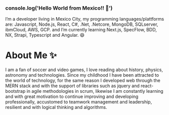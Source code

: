 ### console.log('Hello World from Mexico!! 👋')

I’m a developer living in Mexico City, my programming languages/plattforms are: Javascript, Node.js, React, C#, .Net, .Netcore, MongoDB, SQLserver, ibmCloud, AWS, GCP.
and I’m currently learning Next.js, SpecFlow, BDD, NX, Strapi, Typescript and Angular. 😄

# About Me ✨
I am a fan of soccer and video games, I love reading about history, physics, astronomy and technologies. Since my childhood I have been attracted to the world of technology, for the same reason I developed web through the MERN stack and with the support of libraries such as jquery and react-bootstrap in agile methodologies in scrum, likewise I am constantly learning and with great motivation to continue improving and developing professionally, accustomed to teamwork management and leadership, resilient and with logical thinking and algorithms.



<!--
**KristomeisterDev/KristomeisterDev** is a ✨ _special_ ✨ repository because its `README.md` (this file) appears on your GitHub profile.

Here are some ideas to get you started:

- 🔭 I’m currently working on ...
- 🌱 I’m currently learning ...
- 👯 I’m looking to collaborate on ...
- 🤔 I’m looking for help with ...
- 💬 Ask me about ...
- 📫 How to reach me: ...
- 😄 Pronouns: ...
- ⚡ Fun fact: ...
-->
